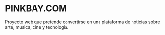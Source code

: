 # PINKBAY.COM
Proyecto web que pretende convertirse en una plataforma de noticias sobre arte, musica, cine y tecnologia.
